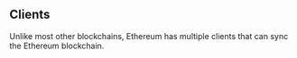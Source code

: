 ## Clients

Unlike most other blockchains, Ethereum has multiple clients that can sync the Ethereum blockchain. 



